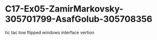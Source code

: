 # C17-Ex05-ZamirMarkovsky-305701799-AsafGolub-305708356
tic tac tow flipped windows interface vertion
